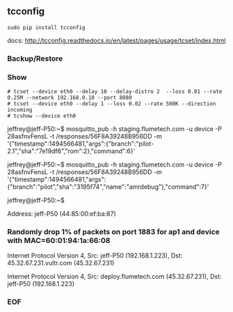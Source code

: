 
## tcconfig

```
sudo pip install tcconfig

```

docs:
http://tcconfig.readthedocs.io/en/latest/pages/usage/tcset/index.html


### Backup/Restore

### Show

```
# tcset --device eth0 --delay 10 --delay-distro 2  --loss 0.01 --rate 0.25M --network 192.168.0.10 --port 8080
# tcset --device eth0 --delay 1 --loss 0.02 --rate 500K --direction incoming
# tcshow --device eth0
```



jeffrey@jeff-P50:~$
mosquitto_pub -h staging.flumetech.com -u device -P 28asfnvFensL -t /responses/56F8A39248B956DD -m '{"timestamp":1494566481,"args":{"branch":"pilot-2.1","sha":"7e19df6","rom":2},"command":6}'

jeffrey@jeff-P50:~$
mosquitto_pub -h staging.flumetech.com -u device -P 28asfnvFensL -t /responses/56F8A39248B956DD -m '{"timestamp":1494566481,"args":{"branch":"pilot","sha":"3195f74","name":"amrdebug"},"command":7}'

jeffrey@jeff-P50:~$


Address: jeff-P50 (44:85:00:ef:ba:87)
### Randomly drop 1% of packets on port 1883 for ap1 and device with MAC=60:01:94:1a:66:08

Internet Protocol Version 4, Src: jeff-P50 (192.168.1.223), Dst: 45.32.67.231.vultr.com (45.32.67.231)


Internet Protocol Version 4, Src: deploy.flumetech.com (45.32.67.231), Dst: jeff-P50 (192.168.1.223)
### EOF
